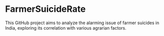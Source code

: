 # FarmerSuicideRate
This GitHub project aims to analyze the alarming issue of farmer suicides in India, exploring its correlation with various agrarian factors. 
